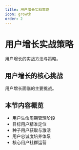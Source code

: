 ```yaml
---
title: 用户增长实战策略
icon: growth
order: 2
---
```


# 用户增长实战策略

用户增长的实战方法与策略。

## 用户增长的核心挑战

用户增长面临的主要挑战。

## 本节内容概览

- 用户生命周期管理阶段
- 目标用户精准定位
- 种子用户获取与激活
- 用户忠诚度培养体系
- 核心用户社群运营

